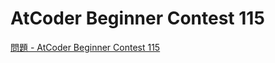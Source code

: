 AtCoder Beginner Contest 115
===

[問題 - AtCoder Beginner Contest 115](https://atcoder.jp/contests/abc115/tasks)
